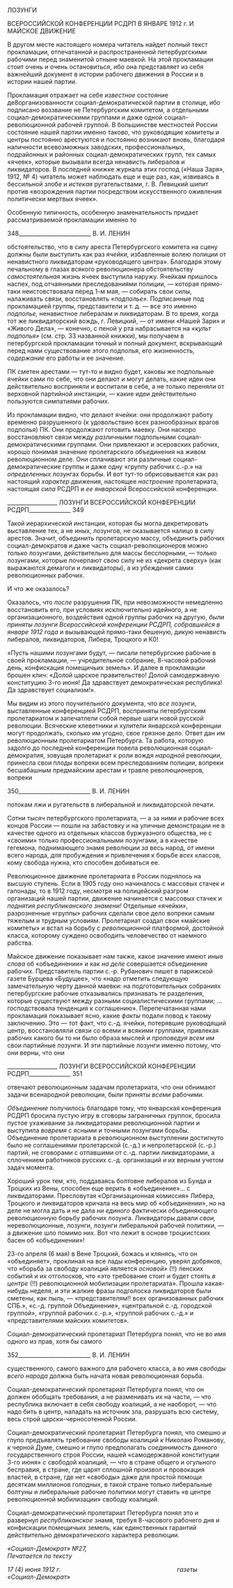 ЛОЗУНГИ

ВСЕРОССИЙСКОЙ КОНФЕРЕНЦИИ РСДРП В ЯНВАРЕ 1912 г. И МАЙСКОЕ ДВИЖЕНИЕ

В другом месте настоящего номера читатель найдет полный текст прокламации, от­печатанной и распространенной петербургскими рабочими перед знаменитой отныне маевкой. На этой прокламации стоит очень и очень остановиться, ибо она представляет из себя важнейший документ в истории рабочего движения в России и в истории нашей партии.

Прокламация отражает на себе _известное_ состояние де8организованности социал-демократической партии в столице, ибо подписано воззвание не Петербургским коми­тетом, а отдельными социал-демократическими группами и даже одной социал-революционной рабочей группой. В большинстве местностей России состояние нашей партии именно таково, что руководящие комитеты и центры постоянно арестуются и постоянно возникают вновь, благодаря наличности всевозможных заводских, профес­сиональных, подрайонных и районных социал-демократических групп, тех самых «яче­ек», которые вызывали всегда ненависть либералов и ликвидаторов. В последней книжке журнала этих господ («Наша Заря», 1912, № 4) читатель может наблюдать еще и еще раз, как, извиваясь в бессильной злобе и _истекая_ ругательствами, г. В. Левицкий шипит против «возрождения партии посредством искусственного оживления политиче­ски мертвых ячеек».

Особенную типичность, особенную знаменательность придает рассматриваемой прокламации именно то

  

348__________________________ В. И. ЛЕНИН

обстоятельство, что в силу ареста Петербургского комитета на сцену должны были вы­ступить как раз _ячейки,_ избавленные волею полиции от ненавистного ликвидаторам «руководящего центра». Благодаря этому печальному в глазах всякого революционера обстоятельству _самостоятельная_ жизнь ячеек выступила наружу. Ячейкам пришлось наспех, под отчаянными преследованиями полиции, — которая прямо-таки неистовст­вовала перед 1-м мая, — собирать свои силы, налаживать связи, восстановлять _«подпо­лье»._ Подписанные под прокламацией группы, представители и т. д. — все это именно _подполье,_ ненавистное либералам и ликвидаторам. В то время, когда тот же ликвида­торский вождь, г. Левицкий, — от имени «Нашей Зари» и «Живого Дела», — конечно, с пеной у рта набрасывается на _«культ подполья»_ (см. стр. 33 названной книжки), мы получаем в петербургской прокламации точный и полный документ, вскрывающий пе­ред нами существование этого подполья, его жизненность, _содержание_ его работы и ее значение.

ПК сметен арестами — тут-то и видно будет, каковы же подпольные ячейки сами по себе, что они делают и могут делать, какие идеи они действительно восприняли и вос­питали в себе, а не только переняли от верховной партийной инстанции, — какие идеи действительно пользуются симпатиями рабочих.

Из прокламации видно, что делают ячейки: они продолжают работу временно раз­рушенного (к удовольствию всех разнообразных врагов подполья) ПК. Они продолжа­ют готовить маевку. Они наскоро восстановляют связи между _различными_ подпольны­ми социал-демократическими группами. Они привлекают и эсеровских рабочих, хоро­шо понимая значение пролетарского объединения на живом революционном деле. Они сплачивают эти различные социал-демократические группы и даже одну «группу рабо­чих с.-р.» на _определенных_ лозунгах борьбы. И вот тут-то обрисовывается как раз на­стоящий _характер_ движения, настоящее _настроение_ пролетариата, настоящая _сила_ РСДРП и _ее январской_ Всероссийской конференции.

  

__________________ ЛОЗУНГИ ВСЕРОССИЙСКОЙ КОНФЕРЕНЦИИ РСДРП_______________ 349

Такой иерархической инстанции, которая бы могла декретировать выставление тех, а не иных, лозунгов, не оказывается налицо в силу арестов. Значит, объединить проле­тарскую массу, объединить рабочих социал-демократов и даже часть социал-революционеров можно _только_ лозунгами, действительно для массы бесспорными, — только лозунгами, которые почерпают свою силу не из «декрета сверху» (как выража­ются демагоги и ликвидаторы), а из _убеждения_ самих революционных рабочих.

И что же оказалось?

Оказалось, что _после_ разрушения ПК, при невозможности немедленно восстановить его, при условиях исключительно идейного, а не организационного, воздействия одной группы рабочих на другую, _были приняты лозунги Всероссийской конференции РСДРП,_ _собравшейся в январе 1912 года_ и вызывающей прямо-таки бешеную, дикую ненависть либералов, ликвидаторов, Либера, Троцкого и К0!

«Пусть нашими лозунгами будут, — писали петербургские рабочие в своей прокла­мации, — учредительное собрание, 8-часовой рабочий день, конфискация помещичьих земель». И далее в прокламации брошен клич: «Долой царское правительство! Долой самодержавную конституцию 3-го июня! Да здравствует демократическая республика! Да здравствует социализм!».

Мы видим из этого поучительного документа, что _все_ лозунги, выставленные конфе­ренцией РСДРП, восприняты петербургским пролетариатом и запечатлели собой пер­вые шаги новой русской революции. Всяческие клеветники и хулители январской кон­ференции могут продолжать, сколько им угодно, свое грязное дело. Ответ дан им рево­люционным пролетариатом Петербурга. Та работа, которую задолго до последней кон­ференции повела революционная социал-демократия, зовущая пролетариат к роли вож­дя _народной_ революции, принесла свои плоды вопреки всем преследованиям полиции, вопреки бесшабашным предмайским арестам и травле революционеров, вопреки

  

350__________________________ В. И. ЛЕНИН

потокам лжи и ругательств в либеральной и ликвидаторской печати.

Сотни тысяч петербургского пролетариата, — а за ними и рабочие всех концов Рос­сии — пошли на забастовку и на уличные демонстрации не в качестве одного из от­дельных классов буржуазного общества, не с «своими» только профессиональными ло­зунгами, а в качестве гегемона, поднимающего знамя революции _за_ весь народ, _от_ имени всего народа, _для_ пробуждения и привлечения к борьбе _всех_ классов, кому сво­бода нужна, кто способен добиваться ее.

Революционное движение пролетариата в России поднялось на высшую ступень. Ес­ли в 1905 году оно начиналось с массовых стачек и гапонады, то в 1912 году, несмотря на полицейский разгром организаций нашей партии, движение начинается с массовых стачек и _поднятия республиканского знамени!_ Отдельные «ячейки», разрозненные «группы» рабочих сделали свое дело вопреки самым тяжелым и трудным условиям. Пролетариат создал свои «майские комитеты» и встал на борьбу с _революционной_ платформой, достойной класса, которому суждено освободить человечество от наемно­го рабства.

Майское движение показывает нам также, какое значение имеют иные _слова_ об «объединении» и как _на деле_ совершается объединение рабочих. Представитель партии с.-р. Рубанович пишет в парижской газете Бурцева «Будущее», что «надо отметить сле­дующую замечательную черту данной маевки: на подготовительных собраниях петер­бургские рабочие отказывались признавать те разделения, которые существуют между разными социалистическими группами; ... господствовала тенденция к соглашению». Перепечатанная нами прокламация показывает ясно, какие _факты_ подали повод к та­кому заключению. Это — тот факт, что с.-д. ячейки, потерявшие руководящий центр, восстановляли связи со всеми и всякими группами, привлекая рабочих какого бы то ни было образа мыслей и _проповедуя всем им_ свои партийные лозунги. И эти партийные лозунги именно потому, что они верны, что они

  

__________________ ЛОЗУНГИ ВСЕРОССИЙСКОЙ КОНФЕРЕНЦИИ РСДРП_______________ 351

отвечают революционным задачам пролетариата, что они обнимают задачи всенарод­ной революции, были приняты _всеми_ рабочими.

_Объединение_ получилось благодаря тому, что январская конференция РСДРП броси­ла пустую игру в сговоры заграничных группок, бросила пустое ухаживание за ликви­даторами революционной партии и выступила _вовремя_ с ясными и точными лозунгами борьбы. Объединение пролетариата в революционном выступлении достигнуто было не соглашениями пролетарской (с.-д.) и непролетарской (с.-р.) партий, не сговорами с отпавшими от с.-д. партии ликвидаторами, а сплочением работников русских с.-д. ор­ганизаций и их верным учетом задач момента.

Хороший урок тем, кто, поддаваясь болтовне либералов из Бунда и Троцких из Ве­ны, способен еще верить в «объединение»... с ликвидаторами. Пресловутая «Организа­ционная комиссия» Либера, Троцкого и ликвидаторов кричала на весь мир об «объеди­нении», но на деле не могла дать и не дала _ни единого_ фактически объединяющего ре­волюционную борьбу рабочих лозунга. Ликвидаторы давали _свои,_ нереволюционные, лозунги, лозунги либеральной рабочей политики, — а движение шло помимо них. Вот что лежит в основе троцкистских басен об «объединении»!

23-го апреля (6 мая) в Вене Троцкий, божась и клянясь, что он «объединяет», про­клиная на все лады конференцию, уверял добряков, что «борьба за свободу коалиций является _основой»_ (!!) ленских событий и их отголосков, что «это требование стоит и будет стоять _в центре_ (!!) революционной мобилизации пролетариата». Прошла какая-нибудь неделя, и эти жалкие фразы подголоска ликвидаторов были сметены, как пыль, — «представителям!! всех организованных рабочих СПБ.», «с.-д. группой Объедине­ние», «центральной с.-д. городской группой», «группой рабочих с.-р.», «группой рабо­чих с.-д.» и «представителями майских комитетов».

Социал-демократический пролетариат Петербурга понял, что не во имя одного из прав, хотя бы самого

  

352__________________________ В. И. ЛЕНИН

существенного, самого важного для рабочего класса, а во имя _свободы всего народа_ должна быть начата новая революционная борьба.

Социал-демократический пролетариат Петербурга понял, что он должен обобщать требования, а не разменивать их на части, — что республика включает в себя свободу коалиций, а не наоборот, — что надо бить в центр, нападать на источник зла, разрушать всю систему, весь строй царски-черносотенной России.

Социал-демократический пролетариат Петербурга понял, что смешно и глупо предъявлять требование свободы коалиций _к_ Николаю Романову, _к_ черной Думе, смешно и глупо предполагать _соединимость_ данного государственного строя России, нашей «самодержавной конституции 3-го июня» _с_ свободой коалиций, — что в стране общего и огульного бесправия, в стране, где царят сплошной произвол и провокация властей, в стране, где нет «свободы» даже для простой помощи десяткам миллионов голодных, в такой стране только либеральные болтуны и либеральные рабочие полити­ки могут ставить «в центре революционной мобилизации» свободу коалиций.

Социал-демократический пролетариат Петербурга понял это и развернул _республи­канское_ знамя, требуя 8-часового рабочего дня и конфискации помещичьих земель, как единственных гарантий действительно демократического характера революции.

_«Социал-Демократ» №27,                                                                  Печатается по тексту_

_17 (4) июня 1912 г.                                                                    газеты «Социал-Демократ»_